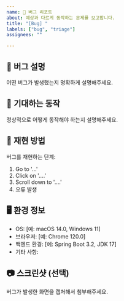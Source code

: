 ```yaml
---
name: 🐛 버그 리포트
about: 예상과 다르게 동작하는 문제를 보고합니다.
title: "[Bug] "
labels: ["bug", "triage"]
assignees: ""

---
```


## 🐞 버그 설명
어떤 버그가 발생했는지 명확하게 설명해주세요.

## 🎯 기대하는 동작
정상적으로 어떻게 동작해야 하는지 설명해주세요.

## 📌 재현 방법
버그를 재현하는 단계:
1. Go to '...'
2. Click on '....'
3. Scroll down to '....'
4. 오류 발생

## 🖥 환경 정보
- OS: [예: macOS 14.0, Windows 11]
- 브라우저: [예: Chrome 120.0]
- 백엔드 환경: [예: Spring Boot 3.2, JDK 17]
- 기타 사항:

## 📷 스크린샷 (선택)
버그가 발생한 화면을 캡처해서 첨부해주세요.